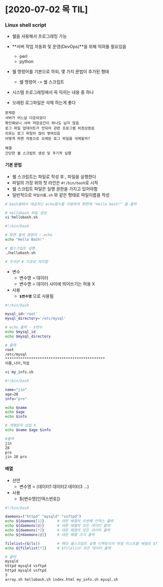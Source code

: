 # [2020-07-02 목 TIL]

### Linux shell script

- 쉘을 사용해서 프로그래밍 가능
- **서버 작업 자동화 및 운영(DevOps)**을 위해 익혀둘 필요있음
  - perl
  - python
- 쉘 명령어를 기본으로 하되, 몇 가지 문법이 추가된 형태
  - 쉘 명령어 -> 쉘 스크립트 
- 시스템 프로그래밍에서 꼭 익히는 내용 중 하나 

- 오래된 로그파일은 삭제 하는게 좋다 



```
문제점
서버가 어느날 다운되었다
확인해보니 서버 저장공간이 하나도 남지 않음
로그 파일 업데이트가 안되어 관련 프로그램 비정상종료
이유는 로그 파일이 많이 쌓여있음
어떻게 하면 자동으로 오래된 로그 파일을 삭제할까?

해결 
간단한 쉘 스크립트 생성 및 주기적 실행 
```



#### 기본 문법

- 쉘 스크립트는 파일로 작성 후 , 파일을 실행한다
- 파일의 가장 위의 첫 라인은 `#!/bin/bash`로 시작
- 쉘 스크립트 파일은 실행 권한을 가지고 있어야함 
- 일반적으로 `파일이름.sh` 와 같은 형태로 파일이름을 작성



```bash
# bash쉘에서 제공하는 echo함수를 이용하여 화면에 "Hello bash!" 를 출력 

# hellobash 파일 생성
vi hellobash.sh

#!/bin/bash

# 화면 출력 명령어 : echo
echo "Hello Bash!"

# 쉘스크립트 실행
./hellobash.sh

# 주석은 # 기호로 처리함
```



- 변수
  - 변수명 = 데이터
  - 변수명 = 데이터 사이에 띄어쓰기는 허용 X
- 사용
  - **`$변수명`**  으로 사용됨  

```bash
#!/bin/bash

mysql_id='root'
mysql_directory='/etc/mysql'

# echo 출력 - $변수
echo $mysql_id
echo $mysql_directory

# 출력
root
/etc/mysql
**********************************************
이름,나이,직업

vi my_info.sh

#!/bin/bash

name="jin"
age=28
info="pro"

echo $name
echo $age
echo $info

# 개행문자 삽입 X
echo $name $age $info

#출력
jin
28
pro
jin 28 pro

```



#### 배열

- 선언 
  - 변수명 = (데이터1 데이터2 데이터3 ...)
- 사용
  - ${변수명[인덱스번호]}

```bash
#!/bin/bash

daemons=("httpd" "mysqld" "vsftpd")
echo ${daemons[1]} 		# 데몬 배열의 두번째 인덱스 출력
echo ${daemons[@]}		# 데몬 배열의 모든 데이터 출력
echo ${daemons[*]}		# 데몬 배열의 모든 데이터 출력
echo ${#daemons[@]}		# 데몬 배열 크기 출력 

filelist=($(ls))		# 해당 쉘스크립트 실행 디렉토리의 파일 리스트를 배열로 $filelist 변수
echo ${filelist[*]}		# $filelist 모든 데이터 출력

# 출력
mysqld
httpd mysqld vsftpd
httpd mysqld vsftpd
3
array.sh hellobash.sh index.html my_info.sh mysql.sh
```

